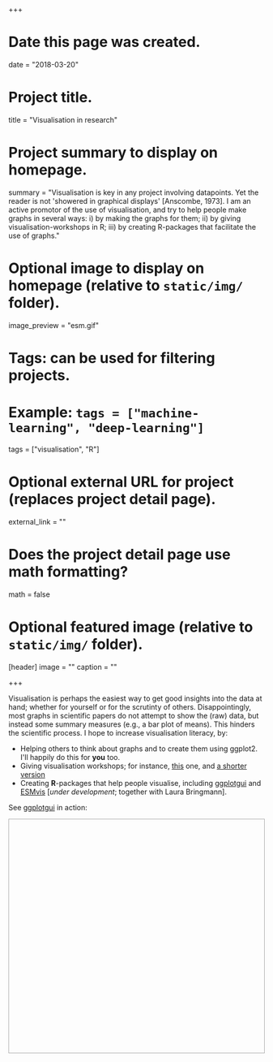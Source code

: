 +++
# Date this page was created.
date = "2018-03-20"

# Project title.
title = "Visualisation in research"

# Project summary to display on homepage.
summary = "Visualisation is key in any project involving datapoints. Yet the reader is not 'showered in graphical displays' [Anscombe, 1973]. I am an active promotor of the use of visualisation, and try to help people make graphs in several ways: i) by making the graphs for them; ii) by giving visualisation-workshops in R; iii) by creating R-packages that facilitate the use of graphs."

# Optional image to display on homepage (relative to `static/img/` folder).
image_preview = "esm.gif"

# Tags: can be used for filtering projects.
# Example: `tags = ["machine-learning", "deep-learning"]`
tags = ["visualisation", "R"]

# Optional external URL for project (replaces project detail page).
external_link = ""

# Does the project detail page use math formatting?
math = false

# Optional featured image (relative to `static/img/` folder).
[header]
image = ""
caption = ""

+++

Visualisation is perhaps the easiest way to get good insights into the data at hand; whether for yourself or for the scrutinty of others. Disappointingly, most graphs in scientific papers do not attempt to show the (raw) data, but instead some summary measures (e.g., a bar plot of means). This hinders the scientific process. I hope to increase visualisation literacy, by:

- Helping others to think about graphs and to create them using ggplot2. I'll happily do this for **you** too. 
- Giving visualisation workshops; for instance, [this](http://stulp.gmw.rug.nl/ggplotworkshop/) one, and [a shorter version](http://stulp.gmw.rug.nl/yag/ggplotworkshop/)
- Creating **R**-packages that help people visualise, including [ggplotgui](https://github.com/gertstulp/ggplotgui) and [ESMvis](https://github.com/gertstulp/ESMvis) [_under development_; together with Laura Bringmann].


See [ggplotgui](https://github.com/gertstulp/ggplotgui) in action:

<iframe src="//https://site.shinyserver.dck.gmw.rug.nl/ggplotgui/" style="border: 1px solid #AAA; width: 100%; height:460px">
  <p>Your browser does not support iframes.</p>
</iframe>